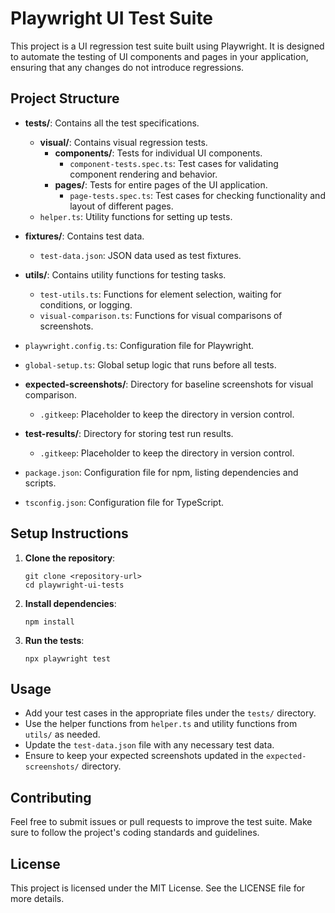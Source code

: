 # Playwright UI Test Suite

This project is a UI regression test suite built using Playwright. It is designed to automate the testing of UI components and pages in your application, ensuring that any changes do not introduce regressions.

## Project Structure

- **tests/**: Contains all the test specifications.
  - **visual/**: Contains visual regression tests.
    - **components/**: Tests for individual UI components.
      - `component-tests.spec.ts`: Test cases for validating component rendering and behavior.
    - **pages/**: Tests for entire pages of the UI application.
      - `page-tests.spec.ts`: Test cases for checking functionality and layout of different pages.
  - `helper.ts`: Utility functions for setting up tests.

- **fixtures/**: Contains test data.
  - `test-data.json`: JSON data used as test fixtures.

- **utils/**: Contains utility functions for testing tasks.
  - `test-utils.ts`: Functions for element selection, waiting for conditions, or logging.
  - `visual-comparison.ts`: Functions for visual comparisons of screenshots.

- `playwright.config.ts`: Configuration file for Playwright.

- `global-setup.ts`: Global setup logic that runs before all tests.

- **expected-screenshots/**: Directory for baseline screenshots for visual comparison.
  - `.gitkeep`: Placeholder to keep the directory in version control.

- **test-results/**: Directory for storing test run results.
  - `.gitkeep`: Placeholder to keep the directory in version control.

- `package.json`: Configuration file for npm, listing dependencies and scripts.

- `tsconfig.json`: Configuration file for TypeScript.

## Setup Instructions

1. **Clone the repository**:
   ```
   git clone <repository-url>
   cd playwright-ui-tests
   ```

2. **Install dependencies**:
   ```
   npm install
   ```

3. **Run the tests**:
   ```
   npx playwright test
   ```

## Usage

- Add your test cases in the appropriate files under the `tests/` directory.
- Use the helper functions from `helper.ts` and utility functions from `utils/` as needed.
- Update the `test-data.json` file with any necessary test data.
- Ensure to keep your expected screenshots updated in the `expected-screenshots/` directory.

## Contributing

Feel free to submit issues or pull requests to improve the test suite. Make sure to follow the project's coding standards and guidelines.

## License

This project is licensed under the MIT License. See the LICENSE file for more details.